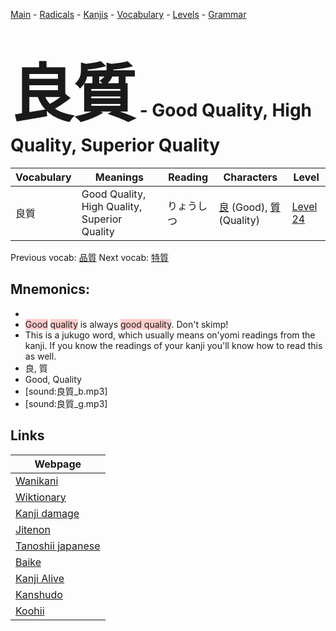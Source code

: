 <style> bigfont {font-size: 100px}</style>
[Main](../README.md) -
[Radicals](../radicals.md) -
[Kanjis](../kanjis.md) -
[Vocabulary](../vocabulary.md) -
[Levels](../levels.md) -
[Grammar](../grammar.md)
# <bigfont> 良質</bigfont> - Good Quality, High Quality, Superior Quality 

| Vocabulary | Meanings | Reading | Characters | Level |
| --- | --- | --- | --- | --- |
| 良質 | Good Quality, High Quality, Superior Quality | りょうしつ |  [良](../kanjis/良.md) (Good), [質](../kanjis/質.md) (Quality) | [Level 24](../levels/wk_level24.md) |

Previous vocab: [品質](品質.md) Next vocab: [特質](特質.md) 

## Mnemonics:

* 
* <span style="background-color:#ffcccb"> Good</span> <span style="background-color:#ffcccb"> quality</span> is always <span style="background-color:#ffcccb"> good quality</span>. Don't skimp!
* This is a jukugo word, which usually means on'yomi readings from the kanji. If you know the readings of your kanji you'll know how to read this as well.
* 良, 質
* Good, Quality
* [sound:良質_b.mp3]
* [sound:良質_g.mp3]


## Links 

| Webpage |
| --- |
| [Wanikani          ](https://www.wanikani.com/kanji/良質) |
| [Wiktionary        ](https://en.wiktionary.org/wiki/良質) |
| [Kanji damage      ](http://www.kanjidamage.com/kanji/search?utf8=✓&q=良質) |
| [Jitenon           ](https://jitenon.com/kanji/良質) |
| [Tanoshii japanese ](https://www.tanoshiijapanese.com/dictionary/kanji.cfm?k=良質) |
| [Baike             ](https://baike.baidu.com/item/良質) |
| [Kanji Alive       ](https://app.kanjialive.com/良質) |
| [Kanshudo          ](https://www.kanshudo.com/searchmn?q=良質) |
| [Koohii            ](https://kanji.koohii.com/study/kanji/良質) |
